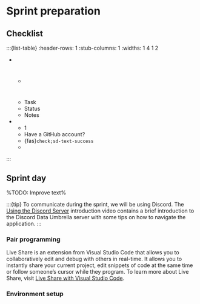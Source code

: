 # Sprint preparation

## Checklist

:::{list-table}
:header-rows: 1
:stub-columns: 1
:widths: 1 4 1 2

* - #
  - Task
  - Status
  - Notes
* - 1
  - Have a GitHub account?
  - {fas}`check;sd-text-success`
  - 

:::


## Sprint day

%TODO: Improve text%

:::{tip}
To communicate during the sprint, we will be using Discord. The [Using the Discord Server](https://youtu.be/w2A8SknM-68) introduction video contains a brief introduction to the Discord Data Umbrella server with some tips on how to navigate the application.
:::

### Pair programming

Live Share is an extension from Visual Studio Code that allows you to collaboratively edit and debug with others in real-time. It allows you to instantly share your current project, edit snippets of code at the same time or follow someone’s cursor while they program. To learn more about Live Share, visit [Live Share with Visual Studio Code](https://youtu.be/WHOiljOYGVw).


### Environment setup
